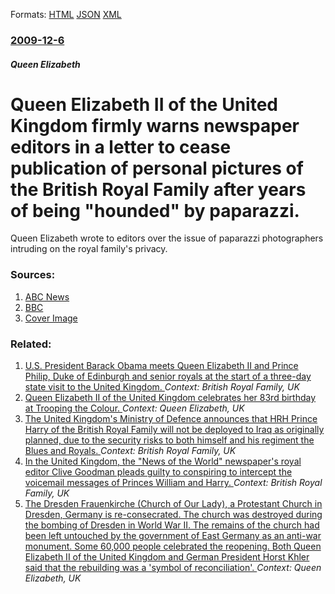 
Formats: [HTML](/news/2009/12/6/queen-elizabeth-ii-of-the-united-kingdom-firmly-warns-newspaper-editors-in-a-letter-to-cease-publication-of-personal-pictures-of-the-britis.html)  [JSON](/news/2009/12/6/queen-elizabeth-ii-of-the-united-kingdom-firmly-warns-newspaper-editors-in-a-letter-to-cease-publication-of-personal-pictures-of-the-britis.json)  [XML](/news/2009/12/6/queen-elizabeth-ii-of-the-united-kingdom-firmly-warns-newspaper-editors-in-a-letter-to-cease-publication-of-personal-pictures-of-the-britis.xml)  

### [2009-12-6](/news/2009/12/6/index.md)

##### Queen Elizabeth
#  Queen Elizabeth II of the United Kingdom firmly warns newspaper editors in a letter to cease publication of personal pictures of the British Royal Family after years of being "hounded" by paparazzi. 

Queen Elizabeth wrote to editors over the issue of paparazzi photographers intruding on the royal family&#039;s privacy.


### Sources:

1. [ABC News](http://www.abc.net.au/news/stories/2009/12/06/2763307.htm)
2. [BBC](http://news.bbc.co.uk/2/hi/uk_news/8397664.stm)
2. [Cover Image](http://www.abc.net.au/news/image/915644-1x1-700x700.jpg)

### Related:

1. [U.S. President Barack Obama meets Queen Elizabeth II and Prince Philip, Duke of Edinburgh and senior royals at the start of a three-day state visit to the United Kingdom. ](/news/2011/05/24/u-s-president-barack-obama-meets-queen-elizabeth-ii-and-prince-philip-duke-of-edinburgh-and-senior-royals-at-the-start-of-a-three-day-stat.md) _Context: British Royal Family, UK_
2. [ Queen Elizabeth II of the United Kingdom celebrates her 83rd birthday at Trooping the Colour. ](/news/2009/06/13/queen-elizabeth-ii-of-the-united-kingdom-celebrates-her-83rd-birthday-at-trooping-the-colour.md) _Context: Queen Elizabeth, UK_
3. [ The United Kingdom's Ministry of Defence announces that HRH Prince Harry of the British Royal Family will not be deployed to Iraq as originally planned, due to the security risks to both himself and his regiment the Blues and Royals. ](/news/2007/05/16/the-united-kingdom-s-ministry-of-defence-announces-that-hrh-prince-harry-of-the-british-royal-family-will-not-be-deployed-to-iraq-as-origin.md) _Context: British Royal Family, UK_
4. [ In the United Kingdom, the "News of the World" newspaper's royal editor Clive Goodman pleads guilty to conspiring to intercept the voicemail messages of Princes William and Harry. ](/news/2006/11/29/in-the-united-kingdom-the-news-of-the-world-newspaper-s-royal-editor-clive-goodman-pleads-guilty-to-conspiring-to-intercept-the-voicemai.md) _Context: British Royal Family, UK_
5. [ The Dresden Frauenkirche (Church of Our Lady), a Protestant Church in Dresden, Germany is re-consecrated. The church was destroyed during the bombing of Dresden in World War II. The remains of the church had been left untouched by the government of East Germany as an anti-war monument. Some 60,000 people celebrated the reopening. Both Queen Elizabeth II of the United Kingdom and German President Horst Khler said that the rebuilding was a 'symbol of reconciliation'. ](/news/2005/10/30/the-dresden-frauenkirche-church-of-our-lady-a-protestant-church-in-dresden-germany-is-re-consecrated-the-church-was-destroyed-during-t.md) _Context: Queen Elizabeth, UK_
